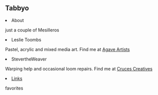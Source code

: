 ## Tabbyo


<p><li>About</li>

just a couple of Mesilleros</p>

<p><li>Leslie Toombs</li></p>

<p>Pastel, acrylic and mixed media art. Find me at <a href="https://agaveartists.com">Agave Artists</a>
  
</p>
<li>StevertheWeaver</li>

<p>Warping help and occasional loom repairs. Find me at <a href="https://CrucesCreatives.org">Cruces Creatives</a>
</p>

<p><li><a href="https://tabbyo.com/links.html">Links</a></li>
  
favorites</p>
